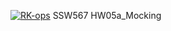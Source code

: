 [![RK-ops](https://circleci.com/gh/RK-ops/GithubAPI567.svg?style=svg)](https://app.circleci.com/pipelines/github/RK-ops/GithubAPI567?branch=HW05a_Mocking)
SSW567 HW05a_Mocking
